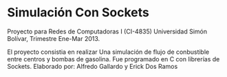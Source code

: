 Simulación Con Sockets
======================

Proyecto para Redes de Computadoras I (CI-4835) 
Universidad Simón Bolívar, Trimestre Ene-Mar 2013.

El proyecto consistia en realizar Una simulación de flujo de conbustible entre centros y bombas de gasolina. 
Fue programado en C con librerías de Sockets. 
Elaborado por: Alfredo Gallardo y Erick Dos Ramos
